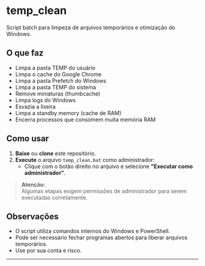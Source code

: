 # temp_clean

Script batch para limpeza de arquivos temporários e otimização do Windows.

## O que faz

- Limpa a pasta TEMP do usuário
- Limpa o cache do Google Chrome
- Limpa a pasta Prefetch do Windows
- Limpa a pasta TEMP do sistema
- Remove miniaturas (thumbcache)
- Limpa logs do Windows
- Esvazia a lixeira
- Limpa a standby memory (cache de RAM)
- Encerra processos que consomem muita memória RAM

## Como usar

1. **Baixe** ou **clone** este repositório.
2. **Execute** o arquivo `temp_clean.bat` como administrador:
   - Clique com o botão direito no arquivo e selecione **"Executar como administrador"**.

> **Atenção:**  
> Algumas etapas exigem permissões de administrador para serem executadas corretamente.

## Observações

- O script utiliza comandos internos do Windows e PowerShell.
- Pode ser necessário fechar programas abertos para liberar arquivos temporários.
- Use por sua conta e risco.

---

